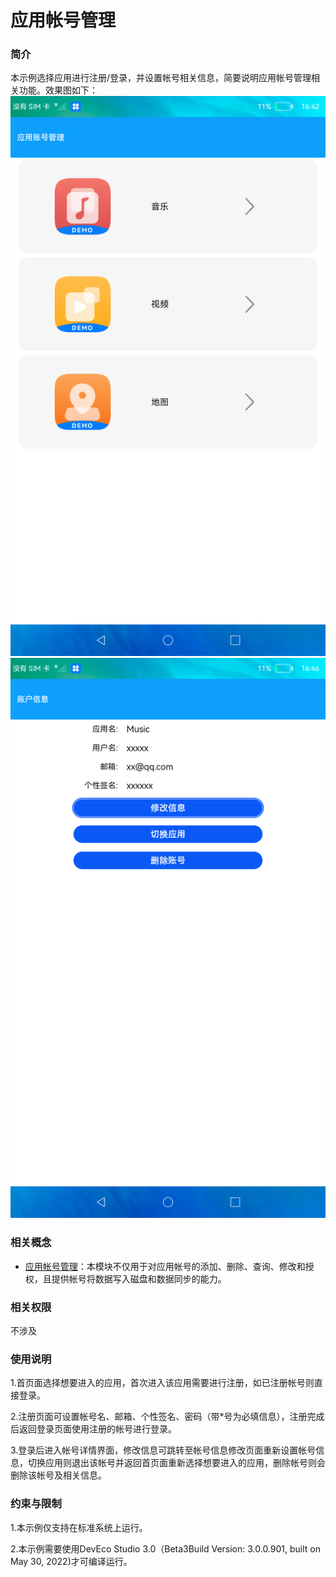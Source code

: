 # 应用帐号管理

### 简介

本示例选择应用进行注册/登录，并设置帐号相关信息，简要说明应用帐号管理相关功能。效果图如下：
![](screenshots/device/index.png)
![](screenshots/device/account.png)

### 相关概念

- [应用帐号管理](https://gitee.com/openharmony/docs/blob/master/zh-cn/application-dev/reference/apis/js-apis-appAccount.md)：本模块不仅用于对应用帐号的添加、删除、查询、修改和授权，且提供帐号将数据写入磁盘和数据同步的能力。

### 相关权限

不涉及

### 使用说明

1.首页面选择想要进入的应用，首次进入该应用需要进行注册，如已注册帐号则直接登录。

2.注册页面可设置帐号名、邮箱、个性签名、密码（带*号为必填信息），注册完成后返回登录页面使用注册的帐号进行登录。

3.登录后进入帐号详情界面，修改信息可跳转至帐号信息修改页面重新设置帐号信息，切换应用则退出该帐号并返回首页面重新选择想要进入的应用，删除帐号则会
删除该帐号及相关信息。

### 约束与限制

1.本示例仅支持在标准系统上运行。

2.本示例需要使用DevEco Studio 3.0（Beta3Build Version: 3.0.0.901, built on May 30, 2022)才可编译运行。